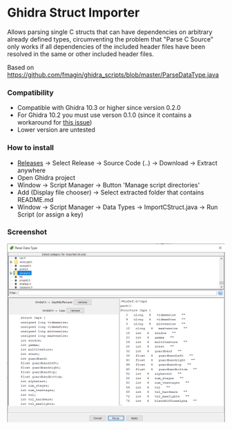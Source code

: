 # Ghidra Struct Importer

Allows parsing single C structs that can have dependencies on arbitrary already defined types, circumventing the problem that "Parse C Source" only works if all dependencies of the included header files have been resolved in the same or other included header files.

Based on https://github.com/fmagin/ghidra_scripts/blob/master/ParseDataType.java

### Compatibility

- Compatible with Ghidra 10.3 or higher since version 0.2.0
- For Ghidra 10.2 you must use verson 0.1.0 (since it contains a workaround for [this issue](https://github.com/NationalSecurityAgency/ghidra/issues/4903))
- Lower version are untested

### How to install
- [Releases](https://github.com/Katharsas/ghidra-struct-importer/releases) -> Select Release -> Source Code (..) -> Download -> Extract anywhere
- Open Ghidra project
- Window -> Script Manager -> Button 'Manage script directories'
- Add (Display file chooser) -> Select extracted folder that contains README.md
- Window -> Script Manager -> Data Types -> ImportCStruct.java -> Run Script (or assign a key)

### Screenshot
![Screenshot](https://github.com/Katharsas/ghidra-struct-importer/blob/main/example_screenshot.png)
